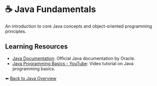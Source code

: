 # ☕ Java Fundamentals

An introduction to core Java concepts and object-oriented programming principles.

## Learning Resources

- [Java Documentation](https://docs.oracle.com/javase/8/docs/): Official Java documentation by Oracle.
- [Java Programming Basics - YouTube](https://www.youtube.com/watch?v=GoXwIVyNvX0): Video tutorial on Java programming basics.

⬅️ [Back to Java Overview](../../README.md#-java-fundamentals-and-oop)

